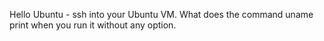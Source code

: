 Hello Ubuntu - ssh into your Ubuntu VM. What does the command uname print when you run it without any option.

